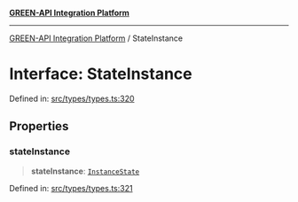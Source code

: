 [**GREEN-API Integration Platform**](../README.md)

***

[GREEN-API Integration Platform](../globals.md) / StateInstance

# Interface: StateInstance

Defined in: [src/types/types.ts:320](https://github.com/green-api/greenapi-integration/blob/26b7312501b16e05fb46a2946b8bfa77b8bc003e/src/types/types.ts#L320)

## Properties

### stateInstance

> **stateInstance**: [`InstanceState`](../type-aliases/InstanceState.md)

Defined in: [src/types/types.ts:321](https://github.com/green-api/greenapi-integration/blob/26b7312501b16e05fb46a2946b8bfa77b8bc003e/src/types/types.ts#L321)
